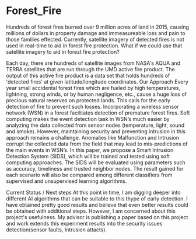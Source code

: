 # Forest_Fire
Hundreds of forest fires burned over 9 million acres of land in 2015, causing millions of dollars in property damage and immeasureable loss and pain to those families effected. Currently, satellite imagery of detected fires is not used in real-time to aid in forest fire protection. What if we could use that satellite imagery to aid in forest fire protection?

Each day, there are hundreds of satellite images from NASA's AQUA and TERRA satellites that are run through the UMD active fire product. The output of this active fire product is a data set that holds hundreds of 'detected fires' at given latitude/longitude coordinates.
Our Approach
Every year small accidental forest fires which are fueled by high temperatures, lightning, strong winds, or by human negligence, etc., cause a huge loss of precious natural reserves on protected lands. This calls for the early detection of fire to prevent such losses. Incorporating a wireless sensor network (WSN) in a forest facilitates detection of premature forest fires. Soft computing makes the event detection task in WSN’s much easier by analyzing the data collected from sensor nodes (temperature, light, sound and smoke). However, maintaining security and preventing intrusion in this approach remains a challenge. Anomalies like Malfunction and Intrusion corrupt the collected data from the field that may lead to mis-predictions of the main events in WSN’s. In this paper, we propose a Smart Intrusion Detection System (SIDS), which will be trained and tested using soft computing approaches. The SIDS will be evaluated using parameters such as accuracy, timeliness and trusted neighbor nodes. The result gained for each scenario will also be compared among different classifiers from supervised and unsupervised learning algorithms.

Current Status / Next steps
At this point in time, I am digging deeper into different AI algorithms that can be suitable to this thype of early detection. I have obtained pretty good results and believe that even better results could be obtained with additional steps. However, I am concerned about this project's usefulness. My advisor is publishing a paper based on this project and work extends this experiment results into the security issues detection(sensor faults, Intrusion attacts).
